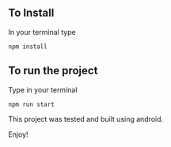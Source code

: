 ## To Install

In your terminal type

```
npm install
```

## To run the project

Type in your terminal

```
npm run start
```

This project was tested and built using android.

Enjoy!